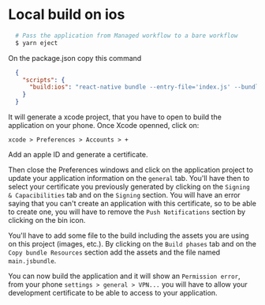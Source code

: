 # Local build on ios

```sh
  # Pass the application from Managed workflow to a bare workflow
  $ yarn eject
```

On the package.json copy this command
```json
  {
    "scripts": {
      "build:ios": "react-native bundle --entry-file='index.js' --bundle-output='./ios/main.jsbundle' --dev=false --assets-dest='ios' --platform='ios'",
    } 
  }
```
It will generate a xcode project, that you have to open to build the application on your phone. Once Xcode openned, click on:

`xcode > Preferences > Accounts > +`

Add an apple ID and generate a certificate.

Then close the Preferences windows and click on the application project to update your application information on the `general` tab.
You'll have then to select your certificate you previously generated by clicking on the `Signing & Capacibilities` tab and on the `Signing` section. You will have an error saying that you can't create an application with this certificate, so to be able to create one, you will have to remove the `Push Notifications` section by clicking on the bin icon.

You'll have to add some file to the build including the assets you are using on this project (images, etc.). By clicking on the `Build phases` tab and on the `Copy bundle Resources` section add the assets and the file named `main.jsbundle`.

You can now build the application and it will show an `Permission error`, from your phone `settings > general > VPN...` you will have to allow your development certificate to be able to access to your application.

